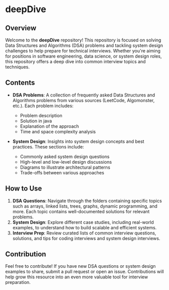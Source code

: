 # deepDive

## Overview

Welcome to the **deepDive** repository! This repository is focused on solving Data Structures and Algorithms (DSA) problems and tackling system design challenges to help prepare for technical interviews. Whether you're aiming for positions in software engineering, data science, or system design roles, this repository offers a deep dive into common interview topics and techniques.

## Contents

- **DSA Problems**: A collection of frequently asked Data Structures and Algorithms problems from various sources (LeetCode, Algomonster, etc.). Each problem includes:
    - Problem description
    - Solution in java
    - Explanation of the approach
    - Time and space complexity analysis

- **System Design**: Insights into system design concepts and best practices. These sections include:
    - Commonly asked system design questions
    - High-level and low-level design discussions
    - Diagrams to illustrate architectural patterns
    - Trade-offs between various approaches

## How to Use

1. **DSA Questions**: Navigate through the folders containing specific topics such as arrays, linked lists, trees, graphs, dynamic programming, and more. Each topic contains well-documented solutions for relevant problems.
2. **System Design**: Explore different case studies, including real-world examples, to understand how to build scalable and efficient systems.
3. **Interview Prep**: Review curated lists of common interview questions, solutions, and tips for coding interviews and system design interviews.

## Contribution

Feel free to contribute! If you have new DSA questions or system design examples to share, submit a pull request or open an issue. Contributions will help grow this resource into an even more valuable tool for interview preparation.
